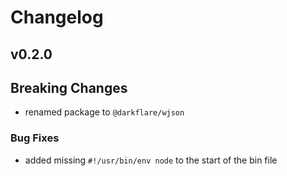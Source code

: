 # Changelog

## v0.2.0

## Breaking Changes

- renamed package to `@darkflare/wjson`

### Bug Fixes

- added missing `#!/usr/bin/env node` to the start of the bin file
